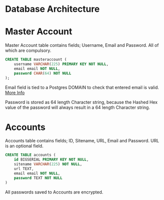 # Database Architecture

# Master Account

Master Account table contains fields; Username, Email and Password. All of which are compulsory.

```sql
CREATE TABLE masteraccount (
	username VARCHAR(225) PRIMARY KEY NOT NULL,
	email email NOT NULL,
	password CHAR(64) NOT NULL
);
```

Email field is tied to a Postgres DOMAIN to check that entered email is valid. [More Info](https://dba.stackexchange.com/questions/68266/what-is-the-best-way-to-store-an-email-address-in-postgresql)

Password is stored as 64 length Character string, because the Hashed Hex value of the password will always result in a 64 length Character string.

# Accounts

Accounts table contains fields; ID, Sitename, URL, Email and Password. URL is an optional field.

```sql
CREATE TABLE accounts (
	id BIGSERIAL PRIMARY KEY NOT NULL,
	sitename VARCHAR(225) NOT NULL,
	url TEXT,
	email email NOT NULL,
	password TEXT NOT NULL
)
```

All passwords saved to Accounts are encrypted.